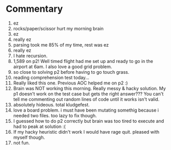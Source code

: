 # Commentary
1. ez
2. rocks/paper/scissor hurt my morning brain
3. ez
4. really ez
5. parsing took me 85% of my time, rest was ez
6. really ez
7. I hate recursion.
8. 1,589 on p2! Well timed flight had me set up and ready to go in the airport at 6am. I also love a good grid problem.
9. so close to solving p2 before having to go touch grass.
10. reading comprehension test today...
11. Really liked this one. Previous AOC helped me on p2 :)
12. Brain was NOT working this morning. Really messy & hacky solution. My p1 doesn't work on the test case but gets the right answer??? You can't tell me commenting out random lines of code until it works isn't valid. 
13. absolutely hideous. total kludgefest. 
14. love a board problem. i must have been mutating somethig because i needed two files. too lazy to fix though.
15. I guessed how to do p2 correctly but brain was too tired to execute and had to peak at solution :(
16. If my hacky heuristic didn't work I would have rage quit. pleased with myself though.
17. not fun.